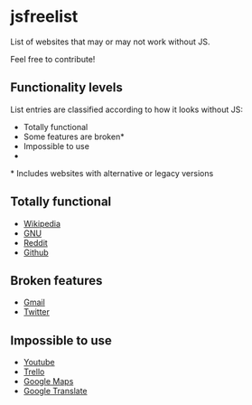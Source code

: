 # jsfreelist

List of websites that may or may not work without JS.

Feel free to contribute!

## Functionality levels

List entries are classified according to how it looks without JS:

- Totally functional
- Some features are broken*
- Impossible to use
- 
\* Includes websites with alternative or legacy versions

## Totally functional

* [Wikipedia](www.wikipedia.org)
* [GNU](www.gnu.org)
* [Reddit](www.reddit.com)
* [Github](www.github.com)

## Broken features

* [Gmail](www.gmail.com)
* [Twitter](www.twitter.com)

## Impossible to use

* [Youtube](www.youtube.com)
* [Trello](www.trello.com)
* [Google Maps](www.maps.google.com)
* [Google Translate](www.translate.google.com)
